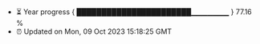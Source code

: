 - ⏳ Year progress { ███████████████████████▁▁▁▁▁▁▁ } 77.16 %
- ⏰ Updated on Mon, 09 Oct 2023 15:18:25 GMT

